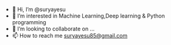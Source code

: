 - 👋 Hi, I’m @suryayesu
- 👀 I’m interested in Machine Learning,Deep learning & Python programming
- 💞️ I’m looking to collaborate on ...
- 📫 How to reach me suryayesu85@gmail.com

<!---
suryayesu/suryayesu is a ✨ special ✨ repository because its `README.md` (this file) appears on your GitHub profile.
You can click the Preview link to take a look at your changes.
--->

